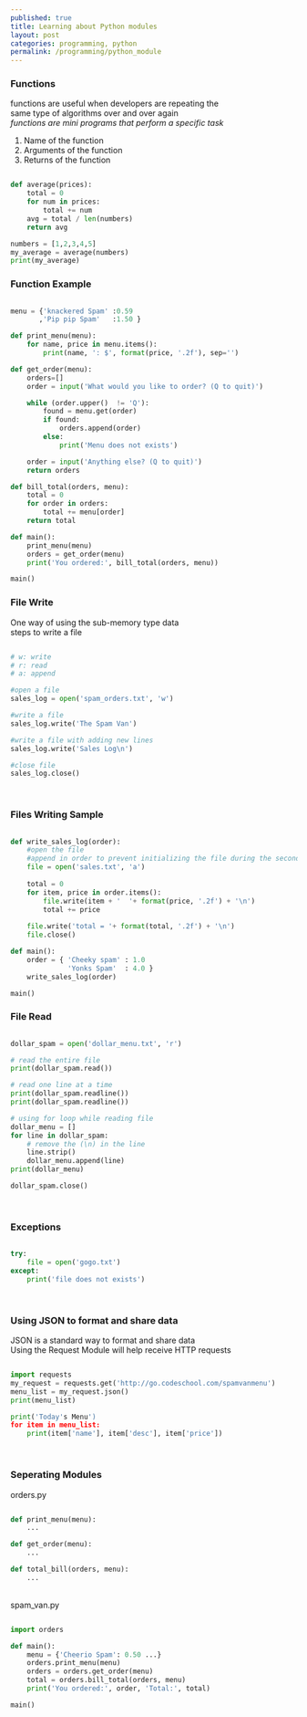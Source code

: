 ```yaml
---
published: true
title: Learning about Python modules
layout: post
categories: programming, python
permalink: /programming/python_module
---
```


### Functions
functions are useful when developers are repeating the 
<br> same type of algorithms over and over again 
<br>_functions are mini programs that perform a specific task_

1. Name of the function
2. Arguments of the function
3. Returns of the function 

``` python 

def average(prices):
	total = 0
	for num in prices:
		total += num
	avg = total / len(numbers)	
	return avg

numbers = [1,2,3,4,5]
my_average = average(numbers)
print(my_average)

```
 
### Function Example

``` python

menu = {'knackered Spam' :0.59
       ,'Pip pip Spam'	 :1.50 }

def print_menu(menu):
	for name, price in menu.items():
		print(name, ': $', format(price, '.2f'), sep='')		

def get_order(menu):
	orders=[]
	order = input('What would you like to order? (Q to quit)')

	while (order.upper()  != 'Q'):
		found = menu.get(order)
		if found:
			orders.append(order)
		else:
			print('Menu does not exists')

	order = input('Anything else? (Q to quit)')	
	return orders

def bill_total(orders, menu):
	total = 0
	for order in orders:
		total += menu[order]
	return total

def main():
	print_menu(menu)
	orders = get_order(menu)
	print('You ordered:', bill_total(orders, menu))

main()

```

### File Write 
One way of using the sub-memory type data
<br> steps to write a file 

``` python

# w: write
# r: read
# a: append

#open a file
sales_log = open('spam_orders.txt', 'w')

#write a file
sales_log.write('The Spam Van')

#write a file with adding new lines 
sales_log.write('Sales Log\n')

#close file
sales_log.close()

```


<br>

### Files Writing Sample

``` python

def write_sales_log(order):
	#open the file
	#append in order to prevent initializing the file during the second attempt
	file = open('sales.txt', 'a')
	
	total = 0 
	for item, price in order.items():
		file.write(item + '  '+ format(price, '.2f') + '\n')
		total += price	
	
	file.write('total = '+ format(total, '.2f') + '\n')
	file.close()

def main():
	order = { 'Cheeky spam' : 1.0
        	  'Yonks Spam'  : 4.0 } 	
	write_sales_log(order)

main()

```

### File Read

``` python

dollar_spam = open('dollar_menu.txt', 'r')

# read the entire file 
print(dollar_spam.read())

# read one line at a time 
print(dollar_spam.readline())
print(dollar_spam.readline())

# using for loop while reading file 
dollar_menu = []
for line in dollar_spam:
	# remove the (\n) in the line 
	line.strip()
	dollar_menu.append(line)
print(dollar_menu) 

dollar_spam.close()

```

<br>

### Exceptions

``` python

try:
	file = open('gogo.txt')
except:
	print('file does not exists')

```

<br>

### Using JSON to format and share data 

JSON is a standard way to format and share data 
<br> Using the Request Module will help receive HTTP requests

``` python

import requests
my_request = requests.get('http://go.codeschool.com/spamvanmenu')
menu_list = my_request.json()
print(menu_list)

print('Today's Menu')
for item in menu_list:
	print(item['name'], item['desc'], item['price'])

```

<br>

### Seperating Modules

orders.py

``` python

def print_menu(menu):
	...

def get_order(menu):
	...

def total_bill(orders, menu):
	...

```

<br>
spam_van.py

``` python

import orders

def main():
	menu = {'Cheerio Spam': 0.50 ...}
	orders.print_menu(menu)
	orders = orders.get_order(menu)
	total = orders.bill_total(orders, menu)
	print('You ordered:', order, 'Total:', total)

main()

```






